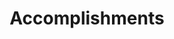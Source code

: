 ---
# An instance of the Accomplishments widget.
# Documentation: https://wowchemy.com/docs/page-builder/
widget: accomplishments

# This file represents a page section.
headless: true

# Order that this section appears on the page.
weight: 50

# Note: `&shy;` is used to add a 'soft' hyphen in a long heading.
title: 'Accomplish&shy;ments'
subtitle:

# Date format
#   Refer to https://wowchemy.com/docs/customization/#date-format
date_format: Jan 2006

# Accomplishments.
#   Add/remove as many `item` blocks below as you like.
#   `title`, `organization`, and `date_start` are the required parameters.
#   Leave other parameters empty if not required.
#   Begin multi-line descriptions with YAML's `|2-` multi-line prefix.
item:
- certificate_url: https://coursera.org/share/eff6f9a65a6e96dc35d0b6776296f9e4
  date_end: ""
  date_start: "2022-05-19"
  description: ""
  organization: Coursera
  organization_url: https://www.coursera.org
  title: Tensorflow 2 for Deep Learning Specialization
  url: ""

design:
  columns: '2' 
---